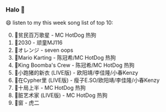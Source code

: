 

### Halo 👋

😄 listen to my this week song list of top 10:

0. 🌈贫民百万歌星 - MC HotDog 热狗
1. 🌈2030 - 顽童MJ116
2. 🌈オレンジ - seven oops
3. 🌈Mario Karting - 陈冠希/MC HotDog 热狗
4. 🌈King Boomba's Crew - 陈冠希/MC HotDog 热狗
5. 🌈小跑猪的新衣 (LIVE版) - 欧阳靖/李佳隆/小春Kenzy
6. 🌈在Cypher里  (LIVE版) - 瘦子E.SO/欧阳靖/李佳隆/小春Kenzy
7. 🌈十局上半 - MC HotDog 热狗
8. 🌈脏艺术家 (LIVE版) - MC HotDog 热狗
9. 🌈窗 - 虎二

